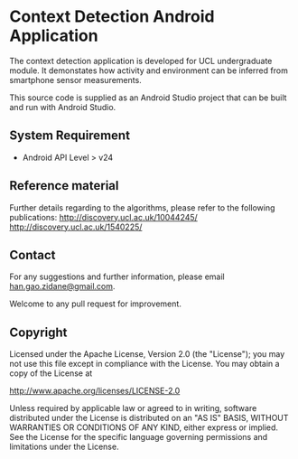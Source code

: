 # Context Detection Android Application
The context detection application is developed for UCL undergraduate module. It demonstates how activity and environment can be inferred from smartphone sensor measurements.

This source code is supplied as an Android Studio project that can be built and run with Android Studio.

## System Requirement
- Android API Level > v24

## Reference material
Further details regarding to the algorithms, please refer to the following publications:
http://discovery.ucl.ac.uk/10044245/
http://discovery.ucl.ac.uk/1540225/

## Contact
For any suggestions and further information, please email han.gao.zidane@gmail.com.

Welcome to any pull request for improvement.

## Copyright
Licensed under the Apache License, Version 2.0 (the "License"); you may not use this file except in compliance with the License. You may obtain a copy of the License at

http://www.apache.org/licenses/LICENSE-2.0

Unless required by applicable law or agreed to in writing, software distributed under the License is distributed on an "AS IS" BASIS, WITHOUT WARRANTIES OR CONDITIONS OF ANY KIND, either express or implied. See the License for the specific language governing permissions and limitations under the License.

